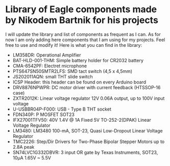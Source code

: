 # Library of Eagle components made by Nikodem Bartnik for his projects
I will update the library and list of components as frequent as I can. As for now I am only adding here components that I am using for my projects. Feel free to use and modify it!
Here is what you can find in the library:
- LM358DR: Operational Amplifier
- BAT-HLD-001-THM: Simple battery holder for CR2032 battery
- CMA-6542PF: Electret microphone
- PTS647SN50SMTR2LFS: SMD tact switch (4,5 x 4,5mm)
- JS202011AQN: small THT slide switch
- ICSP Header: this header can be found on every Arduino board
- DRV8876NPWPR: DC motor driver with current feedback (HTSSOP-16 case)
- ZXTR2012K: Linear voltage regulator 12V 0.06A output, up to 100V input voltage
- U-USBBR04P-F000: USB - Type B THT socket 
- FDN340P: P MOSFET SOT23
- IFX27001TFV50: 40V 1.4V @ 1A Fixed 5V TO-252-2(DPAK) Linear Voltage Regulator
- LM3480: LM3480 100-mA, SOT-23, Quasi Low-Dropout Linear Voltage Regulator
- TMC2226: Step/Dir Drivers for Two-Phase Bipolar Stepper Motors up to 2.8A peak
- SN74LVC1G332DBVR: 3 input OR gate by Texas Instruments, SOT23, 10μA 1.65V ~ 5.5V